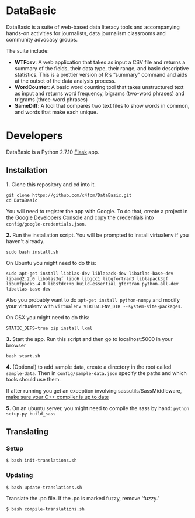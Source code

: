 # DataBasic

DataBasic is a suite of web-based data literacy tools and accompanying hands-on activities for journalists, data journalism classrooms and community advocacy groups.

The suite include:

* **WTFcsv**: A web application that takes as input a CSV file and returns a summary of the fields, their data type, their range, and basic descriptive statistics. This is a prettier version of R’s “summary” command and aids at the outset of the data analysis process.
* **WordCounter**: A basic word counting tool that takes unstructured text as input and returns word frequency, bigrams (two-word phrases) and trigrams (three-word phrases)
* **SameDiff**: A tool that compares two text files to show words in common, and words that make each unique.

# Developers

DataBasic is a Python 2.7.10 [Flask](https://github.com/mitsuhiko/flask) app.

## Installation

**1.** Clone this repository and cd into it.
```
git clone https://github.com/c4fcm/DataBasic.git
cd DataBasic
```

You will need to register the app with Google. To do that, create a project in the [Google Developers Console](https://console.developers.google.com/project/_/apiui/credential) and copy the credentials into `config/google-credentials.json`.

**2.** Run the installation script. You will be prompted to install virtualenv if you haven't already.
```
sudo bash install.sh
```

On Ubuntu you might need to do this:
```
sudo apt-get install libblas-dev liblapack-dev libatlas-base-dev libamd2.2.0 libblas3gf libc6 libgcc1 libgfortran3 liblapack3gf libumfpack5.4.0 libstdc++6 build-essential gfortran python-all-dev libatlas-base-dev
```

Also you probably want to do `apt-get install python-numpy` and modify your virtualenv with `virtualenv VIRTUALENV_DIR --system-site-packages`.

On OSX you might need to do this:
```
STATIC_DEPS=true pip install lxml
```

**3.** Start the app. Run this script and then go to localhost:5000 in your browser
```
bash start.sh
```

**4.** (Optional) to add sample data, create a directory in the root called `sample-data`. Then in `config/sample-data.json` specify the paths and which tools should use them.

If after running you get an exception involving sassutils/SassMiddleware, [make sure your C++ compiler is up to date](https://github.com/sass/libsass#readme)

**5.** On an ubuntu server, you might need to compile the sass by hand: `python setup.py build_sass`

## Translating
### Setup
```
$ bash init-translations.sh
```

### Updating
```
$ bash update-translations.sh
```
Translate the .po file. If the .po is marked fuzzy, remove 'fuzzy.'
```
$ bash compile-translations.sh
```
